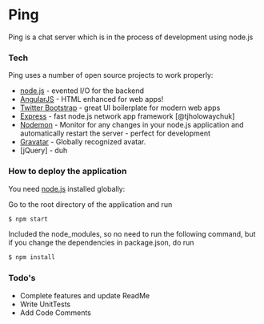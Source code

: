 # Ping

Ping is a chat server which is in the process of development using node.js 


### Tech

Ping uses a number of open source projects to work properly:

* [node.js] - evented I/O for the backend
* [AngularJS] - HTML enhanced for web apps!
* [Twitter Bootstrap] - great UI boilerplate for modern web apps
* [Express] - fast node.js network app framework [@tjholowaychuk]
* [Nodemon] - Monitor for any changes in your node.js application and automatically restart the server - perfect for development
* [Gravatar] - Globally recognized avatar.
* [jQuery] - duh

### How to deploy the application

You need [node.js] installed globally:

Go to the root directory of the application and run

```sh
$ npm start
```

Included the node_modules, so no need to run the following command, but if you change the dependencies in package.json, do run

```sh
$ npm install
```

### Todo's

 - Complete features and update ReadMe
 - Write UnitTests
 - Add Code Comments

[node.js]:http://nodejs.org
[Twitter Bootstrap]:http://twitter.github.com/bootstrap/
[Gravatar]:https://github.com/emerleite/node-gravatar
[express]:http://expressjs.com
[AngularJS]:http://angularjs.org
[Nodemon]:https://github.com/remy/nodemon
